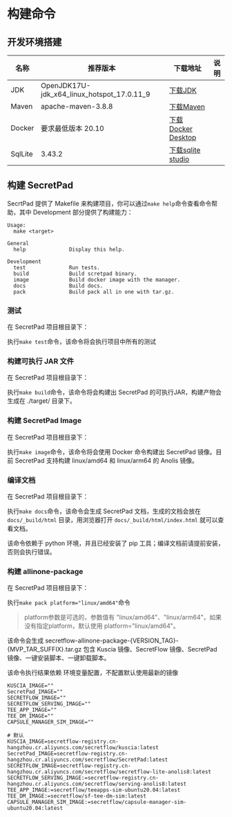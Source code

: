 # 构建命令

## 开发环境搭建

| 名称      | 推荐版本                                       | 下载地址                                                                | 说明 |
|---------|--------------------------------------------|---------------------------------------------------------------------|----|
| JDK     | OpenJDK17U-jdk_x64_linux_hotspot_17.0.11_9 | [下载JDK](https://www.oracle.com/java/technologies/downloads/#java17) |    |
| Maven   | apache-maven-3.8.8                         | [下载Maven](https://maven.apache.org/download.cgi)                    |    |
Docker|   要求最低版本 20.10      |                          [下载Docker Desktop](https://docs.docker.com/desktop/)                   |                                                                     |    |
| SqlLite | 3.43.2                                     | [下载sqlite studio](https://sqlitestudio.pl/)                         |    |

## 构建 SecretPad

SecrtPad 提供了 Makefile 来构建项目，你可以通过`make help`命令查看命令帮助，其中 Development 部分提供了构建能力：

```shell
Usage:
  make <target>

General
  help              Display this help.

Development
  test              Run tests.
  build             Build scretpad binary.
  image             Build docker image with the manager.
  docs              Build docs.
  pack              Build pack all in one with tar.gz.
```

### 测试

在 SecretPad 项目根目录下：

执行`make test`命令，该命令将会执行项目中所有的测试

### 构建可执行 JAR 文件

在 SecretPad 项目根目录下：

执行`make build`命令，该命令将会构建出 SecretPad 的可执行JAR，构建产物会生成在 ./target/ 目录下。

### 构建 SecretPad Image

在 SecretPad 项目根目录下：

执行`make image`命令，该命令将会使用 Docker 命令构建出 SecretPad 镜像。目前 SecretPad 支持构建 linux/amd64 和 linux/arm64 的 Anolis 镜像。

### 编译文档

在 SecretPad 项目根目录下：

执行`make docs`命令，该命令会生成 SecretPad 文档，生成的文档会放在 `docs/_build/html` 目录，用浏览器打开 `docs/_build/html/index.html` 就可以查看文档。

该命令依赖于 python 环境，并且已经安装了 pip 工具；编译文档前请提前安装，否则会执行错误。

### 构建 allinone-package

在 SecretPad 项目根目录下：

执行`make pack platform="linux/amd64"`命令

>platform参数是可选的，参数值有 "linux/amd64"、"linux/arm64"，如果没有指定platform，默认使用 platform="linux/amd64"。


该命令会生成 secretflow-allinone-package-{VERSION_TAG}-{MVP_TAR_SUFFIX}.tar.gz
包含 Kuscia 镜像、SecretFlow 镜像、SecretPad 镜像、一键安装脚本、一键卸载脚本。

该命令执行结果依赖 环境变量配置，不配置默认使用最新的镜像

```shell
KUSCIA_IMAGE=""
SecretPad_IMAGE=""
SECRETFLOW_IMAGE=""
SECRETFLOW_SERVING_IMAGE=""
TEE_APP_IMAGE=""
TEE_DM_IMAGE=""
CAPSULE_MANAGER_SIM_IMAGE=""

# 默认
KUSCIA_IMAGE=secretflow-registry.cn-hangzhou.cr.aliyuncs.com/secretflow/kuscia:latest
SecretPad_IMAGE=secretflow-registry.cn-hangzhou.cr.aliyuncs.com/secretflow/SecretPad:latest
SECRETFLOW_IMAGE=secretflow-registry.cn-hangzhou.cr.aliyuncs.com/secretflow/secretflow-lite-anolis8:latest
SECRETFLOW_SERVING_IMAGE:=secretflow-registry.cn-hangzhou.cr.aliyuncs.com/secretflow/serving-anolis8:latest
TEE_APP_IMAGE:=secretflow/teeapps-sim-ubuntu20.04:latest
TEE_DM_IMAGE:=secretflow/sf-tee-dm-sim:latest
CAPSULE_MANAGER_SIM_IMAGE:=secretflow/capsule-manager-sim-ubuntu20.04:latest
```

